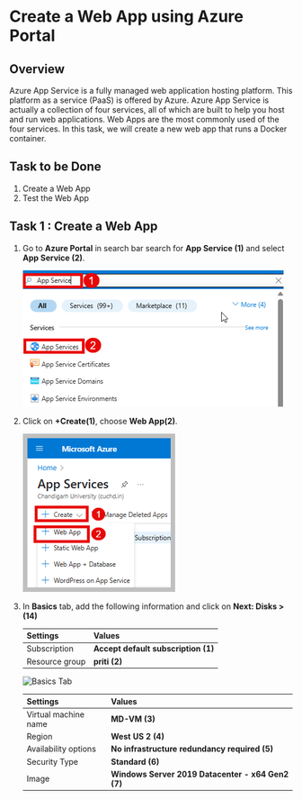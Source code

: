 
# Create a Web App using Azure Portal 


## Overview

Azure App Service is a fully managed web application hosting platform. This platform as a service (PaaS) is offered by Azure. Azure App Service is actually a collection of four services, all of which are built to help you host and run web applications. Web Apps are the most commonly used of the four services. 
In this task, we will create a new web app that runs a Docker container.


## Task to be Done

1. Create a Web App
1. Test the Web App


## Task 1 : Create a Web App

1. Go to **Azure Portal** in search bar search for **App Service (1)** and select **App Service (2)**.

   ![AppService](Search.png)

2. Click on **+Create(1)**, choose **Web App(2)**.

   ![Create](Create.png) 

3. In **Basics** tab, add the following information and click on **Next: Disks > (14)**

   | **Settings**                     | **Values**                                               |
   |----------------------------------|----------------------------------------------------------|
   | Subscription                     | **Accept default subscription (1)**                      |
   | Resource group                   | **priti (2)**                                            |


   ![Basics Tab](Basic1.png)

   | **Settings**                    | **Values**                                                |
   |---------------------------------|-----------------------------------------------------------|
   | Virtual machine name            | **MD-VM (3)**                                             |
   | Region                          | **West US 2 (4)**                                         |
   | Availability options            | **No infrastructure redundancy required (5)**             |
   | Security Type                   | **Standard (6)**                                          |
   | Image                           | **Windows Server 2019 Datacenter - x64 Gen2 (7)**         |
